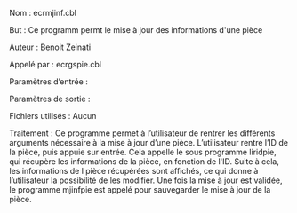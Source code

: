 Nom : ecrmjinf.cbl

But : Ce programm permt le mise à jour des informations d'une pièce  

Auteur : Benoit Zeinati

Appelé par : ecrgspie.cbl

Paramètres d’entrée : 

Paramètres de sortie : 

Fichiers utilisés : Aucun

Traitement : Ce programme permet à l’utilisateur de rentrer les différents arguments nécessaire à la mise à jour d’une pièce. L’utilisateur rentre l’ID de la pièce, puis appuie sur entrée. Cela appelle le sous programme liridpie, qui récupère les informations de la pièce, en fonction de l'ID. Suite à cela,  les informations de l pièce récupérées sont affichés, ce qui donne à l’utilisateur la possibilité de les modifier. Une fois la mise à jour est validée, le programme mjinfpie est appelé pour sauvegarder le mise à jour de la pièce.

